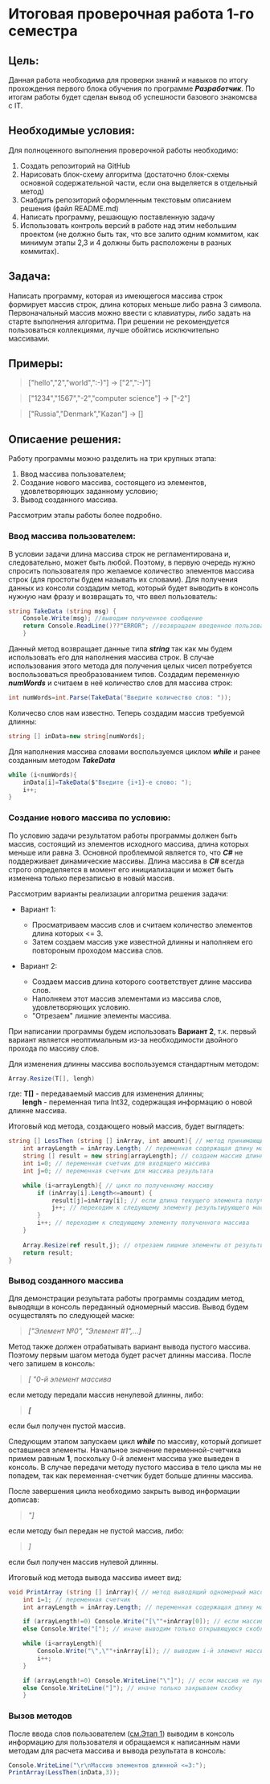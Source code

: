 # Итоговая проверочная работа 1-го семестра

## Цель: 
Данная работа необходима для проверки знаний и навыков по итогу прохождения первого блока обучения по программе _**Разработчик**_. По итогам работы будет сделан вывод об успешности базового знакомсва с IT.

## Необходимые условия:
Для полноценного выполнения проверочной работы необходимо:
1. Создать репозиторий на GitHub
2. Нарисовать блок-схему алгоритма (достаточно блок-схемы основной содержательной части, если она выделяется в отдельный метод)
3. Снабдить репозиторий оформленным текстовым описанием решения (файл README.md)
4. Написать программу, решающую поставленную задачу
5. Использовать контроль версий в работе над этим небольшим проектом (не должно быть так, что все залито одним коммитом, как минимум этапы 2,3 и 4 должны быть расположены в разных коммитах).

## Задача:
Написать программу, которая из имеющегося массива строк формирует массив строк, длина которых меньше либо равна 3 символа. Первоначальный массив можно ввести с клавиатуры, либо задать на старте выполнения алгоритма. При решении не рекомендуется пользоваться коллекциями, лучше обойтись исключительно массивами.

## Примеры:
>["hello","2","world",":-)"] -> ["2",":-)"]

>["1234","1567","-2","computer science"] -> ["-2"]

>["Russia","Denmark","Kazan"] -> []

## Описаение решения:
Работу программы можно разделить на три крупных этапа:
1. Ввод массива пользователем;
2. Создание нового массива, состоящего из элементов, удовлетворяющих заданному условию;
3. Вывод созданного массива.

Рассмотрим этапы работы более подробно.

### Ввод массива пользователем:
В условии задачи длина массива строк не регламентирована и, следовательно, может быть любой. Поэтому, в первую очередь нужно спросить пользователя про желаемое количество элементов массива строк (для простоты будем называть их словами). Для получения данных из консоли создадим метод, который будет выводить в консоль нужную нам фразу и возвращать то, что ввел пользователь:
```c#
string TakeData (string msg) { 
    Console.Write(msg); //выводим полученное сообщение
    return Console.ReadLine()??"ERROR"; //возвращаем введенное пользователем слово
    }
```
Данный метод возвращает данные типа _**string**_ так как мы будем использовать его для наполнения массива строк. В случае использования этого метода для получения целых чисел потребуется воспользоваться преобразованием типов. Создадим переменную _**numWords**_ и считаем в неё количество слов для массива строк:
```c#
int numWords=int.Parse(TakeData("Введите количество слов: "));
```
Количесво слов нам известно. Теперь создадим массив требуемой длинны:
```c#
string [] inData=new string[numWords];
```
Для наполнения массива словами воспользуемся циклом _**while**_ и ранее созданным методом _**TakeData**_

``` c#
while (i<numWords){  
    inData[i]=TakeData($"Введите {i+1}-е слово: ");
    i++;
}
```
### Создание нового массива по условию:
По условию задачи результатом работы программы должен быть массив, состоящий из элементов исходного массива, длина которых меньше или равна 3. Основной проблеммой является то, что _**C#**_ не поддерживает динамические массивы. Длина массива в _**C#**_ всегда строго определяется в момент его инициализации и может быть изменена  только перезаписью в новый массив.

Рассмотрим варианты реализации алгоритма решения задачи:
* Вариант 1:
    * Просматриваем массив слов и считаем количество элементов длина которых <= 3. 
    * Затем создаем массив уже известной длинны и наполняем его повтороным проходом массива слов.

* Вариант 2:
    * Создаем массив длина которого соответствует длине массива слов. 
    * Наполняем этот массив элементами из массива слов, удовлетворяющих условию.
    * "Отрезаем" лишние элементы массива.

При написании программы будем использовать **Вариант 2**, т.к. первый вариант является неоптимальным из-за необходимости двойного прохода по массиву слов.

Для изменения длинны массива воспользуемся стандартным методом:
``` c#
Array.Resize(T[], lengh)
```
где: **T[]** - передаваемый массив для изменения длинны;\
    &emsp;&emsp;**lengh** - переменная типа Int32, содержащая информацию о новой длинне массива. 

Итоговый код метода, создающего новый массив, будет выглядеть:

```c#
string [] LessThen (string [] inArray, int amount){ // метод принимающий массив строк и количество символов и возвращающий массив, состоящий из элементов переданного массива, короче заданной длинны
    int arrayLength = inArray.Length; // переменная содержащая длину массива, чтоб не высчитывать её много раз
    string [] result = new string[arrayLength]; // создаем массив длинной равной полученному массиву для сбора результата
    int i=0; // переменная счетчик для входящего массива
    int j=0; // переменная счетчик для массива результата

    while (i<arrayLength){ // цикл по полученному массиву        
        if (inArray[i].Length<=amount) {
            result[j]=inArray[i]; // если длина текущего элемента полученного массива <= полученного значения, то записываем этот элемент в результат
            j++; // переходим к следующему элементу результирующего массива
        }
        i++; // переходим к следующему элементу полученного массива
    }
    
    Array.Resize(ref result,j); // отрезаем лишние элементы от результирующего массива     
    return result;
}
```
### Вывод созданного массива

Для демонстрации результата работы программы создадим метод, выводящи в консоль переданный одномерный массив. Вывод будем осуществлять по следующей маске:

> _["Элемент №0", "Элемент #1",...]_

Метод также должен отрабатывать вариант вывода пустого массива. Поэтому первым шагом метода будет расчет длинны массива. После чего запишем в консоль:
 >_[ "0-й элемент массива_ 
 
 если методу передали массив ненулевой длинны, либо:
 > _**[**_ 
 
 если был получен пустой массив.

Следующим этапом запускаем цикл _**while**_ по массиву, который допишет оставшиеся элементы. Начальное значение переменной-счетчика примем равным **1**, поскольку 0-й элемент массива уже выведен в консоль. В случае передачи методу пустого массива в тело цикла мы не попадем, так как переменная-счетчик будет больше длинны массива.

После завершения цикла необходимо закрыть вывод информации дописав: 

> _"]_

если методу был передан не пустой массив, либо:

> _]_

если был получен массив нулевой длинны.

Итоговый код метода вывода массива имеет вид:
``` c#
void PrintArray (string [] inArray){ // метод выводящий одномерный массив на экран
    int i=1; // переменная счетчик
    int arrayLength = inArray.Length; // переменная содержащая длину массива, чтоб не высчитывать её много раз 

    if (arrayLength!=0) Console.Write("[\""+inArray[0]); // если массив не пустой, то выводим 0-й элемент с элементами оформления вывода
    else Console.Write("["); // иначе выводим только открывющуюся скобку

    while (i<arrayLength){ 
        Console.Write("\",\""+inArray[i]); // выводим i-й элемент массива
        i++;
    }

    if (arrayLength!=0) Console.WriteLine("\"]"); // если массив не пустой, то закрываем кавычку и квадратную скобку
    else Console.WriteLine("]"); // иначе только закрываем скобку
    }
```


### Вызов методов

После ввода слов пользователем ([см.Этап 1](###Ввод-массива-пользователем)) выводим в консоль информацию для пользователя и обращаемся к написанным нами методам для расчета массива и вывода результата в консоль:

```c#
Console.WriteLine("\r\nМассив элементов длинной <=3:");
PrintArray(LessThen(inData,3));
```

